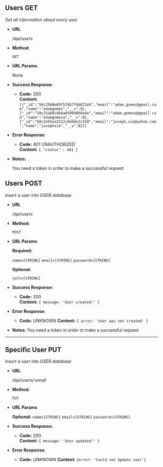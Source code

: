 **Users GET**
----
  _Get all information about every user_

* **URL**

  _/api/users_

* **Method:**

  `GET`
  
*  **URL Params**

   None 

* **Success Response:**
  * **Code:** 200 <br />
    **Content:** `[{"_id":"58c2560e05f574b7fdb872e5","email":"adam.gomes@gmail.com","name":"adamgomes","__v":0},{"_id":"58c25a60cdb4ab598d0b9a4e","email":"adam.gomesa@gmail.com","name":"adamgomesa","__v":0},{"_id":"58c2e55ea3212c0d4de2c310","email":"joseph.xie@yahoo.com","name":"josephxie","__v":0}}]`
 
* **Error Response:**

  * **Code:** 401 UNAUTHORIZED <br />
    **Content:** `{ "status" : 401 }`


* **Notes:**

  You need a token in order to make a successful request
  
**Users POST**
----
  _insert a user into USER database_

* **URL**

  _/api/users_

* **Method:**

  `POST`
  
*  **URL Params**

   **Required:**
 
   `name=[STRING]`
   `email=[STRING]`
   `password=[STRING]`

   **Optional:**
 
   `salt=[STRING]`

* **Success Response:**
  * **Code:** 200 <br />
    **Content:** `{ message: 'User created!' }`
 
* **Error Response:**

  * **Code:** UNKNOWN
    **Content:** `{ error: 'User was not created' }`


* **Notes:**
  You need a token in order to make a successful request
  
-----------------

**Specific User PUT**
----
  _insert a user into USER database_

* **URL**

  _/api/users/:email_

* **Method:**

  `PUT`
  
*  **URL Params**

   **Optional:**
   `name=[STRING]`
   `email=[STRING]`
   `password=[STRING]`

* **Success Response:**
  * **Code:** 200 <br />
    **Content:** `{ message: 'User updated!' }`
 
* **Error Response:**

  * **Code:** UNKNOWN
    **Content:** `{error: 'Could not Update user'}`
